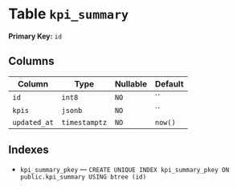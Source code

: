 # Table `kpi_summary`

**Primary Key:** `id`

## Columns

| Column | Type | Nullable | Default |
|---|---|---|---|
| `id` | `int8` | `NO` | `` |
| `kpis` | `jsonb` | `NO` | `` |
| `updated_at` | `timestamptz` | `NO` | `now()` |

## Indexes

- `kpi_summary_pkey` — `CREATE UNIQUE INDEX kpi_summary_pkey ON public.kpi_summary USING btree (id)`